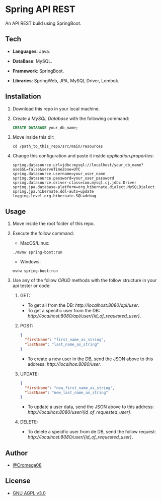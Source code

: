 # Spring API REST

An API REST build using SpringBoot.

## Tech

- **Languages**: Java.

- **DataBase**: MySQL.

- **Framework**: SpringBoot.

- **Libraries**: SpringWeb, JPA, MySQL Driver, Lombok.

## Installation

1. Download this repo in your local machine.

2. Create a _MySQL Database_ with the following command:

    ```sql
    CREATE DATABASE your_db_name;
    ```

3. Move inside this dir:

    ```shell
    cd /path_to_this_repo/src/main/resources
    ```

4. Change this configuration and paste it inside _application.properties_:

    ```properties
    spring.datasource.url=jdbc:mysql://localhost/your_db_name?useSSL=false&serveTimeZone=UTC
    spring.datasource.username=your_user_name
    spring.datasource.password=your_user_password
    spring.datasource.driver-class=com.mysql.cj.jdbc.Driver
    spring.jpa.database-platform=org.hibernate.dialect.MySQLDialect
    spring.jpa.hibernate.ddl-auto=update
    logging.level.org.hibernate.SQL=debug
    ```

## Usage

1. Move inside the root folder of this repo.

2. Execute the follow command:

    - MacOS/Linux:

    ```shell
    ./mvnw spring-boot:run
    ```

    - Windows:
    ```shell
   mvnw spring-boot:run
    ```

3. Use any of the follow _CRUD_ methods with the follow structure in your api tester or code:

    1. GET:

        - To get all from the DB: _http://localhost:8080/api/user_.
        - To get a specific user from the DB: _http://localhost:8080/api/user/{id_of_requested_user}_.

    2. POST:

        ```json
        {
          "firstName": "first_name_as_string",
          "lastName": "last_name_as_string"
        }
        ```

        - To create a new user in the DB, send the JSON above to this address: _http://localhos:8080/user_.

    3. UPDATE:

        ```json
        {
          "firstName": "new_first_name_as_string",
          "lastName": "new_last_name_as_string"
        }
        ```

        - To update a user data, send the JSON above to this address: _http://localhos:8080/user/{id_of_requested_user}_.

    4. DELETE:

        - To delete a specific user from de DB, send the follow request: _http://localhost:8080/user/{id_of_requested_user}_.

## Author

- [@Cromega08](https://github.com/cromega08)

## License

- [GNU AGPL v3.0](https://choosealicense.com/licenses/agpl-3.0/)